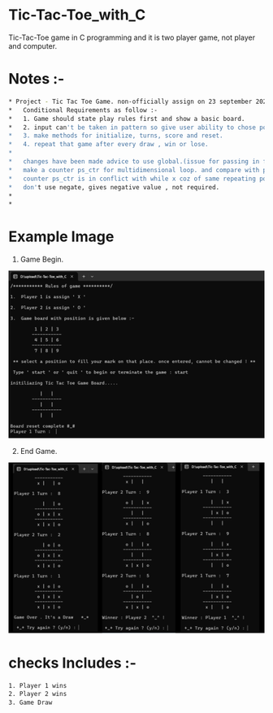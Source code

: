 # Tic-Tac-Toe_with_C
Tic-Tac-Toe game in C programming and it is two player game, not player and computer.

# Notes :-
```bash
* Project - Tic Tac Toe Game. non-officially assign on 23 september 2024. completed on 18 October 2024.
*   Conditional Requirements as follow :-
*   1. Game should state play rules first and show a basic board.
*   2. input can't be taken in pattern so give user ability to chose positions.
*   3. make methods for initialize, turns, score and reset.
*   4. repeat that game after every draw , win or lose.
*
*   changes have been made advice to use global.(issue for passing in function.)
*   make a counter ps_ctr for multidimensional loop. and compare with pos entered.
*   counter ps_ctr is in conflict with while x coz of same repeating position.(removed from while. solved)
*   don't use negate, gives negative value , not required.
*
*
```
# Example Image

1. Game Begin.

![Screenshot](images/screenshot1.png)

2. End Game.

![Screenshot](images/screenshot2.jpg)

# checks Includes :-

```bash
1. Player 1 wins
2. Player 2 wins
3. Game Draw
```
